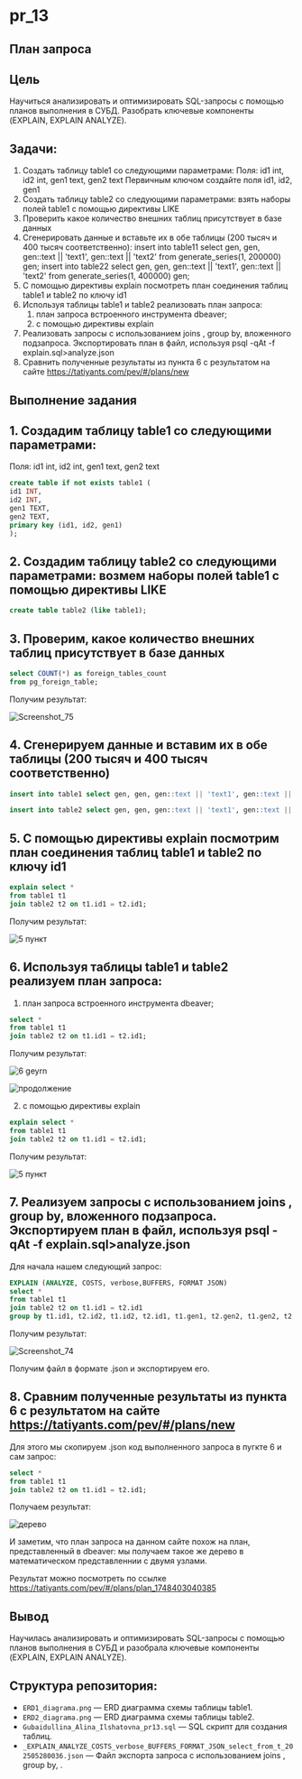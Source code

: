 # pr_13

## План запроса

## Цель
Научиться анализировать и оптимизировать SQL-запросы с помощью планов выполнения в СУБД. Разобрать ключевые компоненты (EXPLAIN, EXPLAIN ANALYZE).


## Задачи:
1. Создать таблицу table1 со следующими параметрами: 
Поля: id1 int, id2 int, gen1 text, gen2 text
Первичным ключом создайте поля   id1, id2, gen1
2. Создать таблицу table2 со следующими параметрами: взять наборы полей table1 с помощью директивы LIKE
3. Проверить какое количество внешних таблиц присутствует в базе данных
4. Сгенерировать данные и вставьте их в обе таблицы (200 тысяч и 400 тысяч соответственно): insert into table11 select gen, gen, gen::text || 'text1', gen::text || 'text2' from generate_series(1, 200000) gen;
insert into table22 select gen, gen, gen::text || 'text1', gen::text || 'text2' from generate_series(1, 400000) gen;
5. C помощью директивы explain посмотреть план соединения таблиц table1 и table2 по ключу id1
6. Используя таблицы table1 и table2 реализовать план запроса:
   1) план запроса встроенного инструмента dbeaver;
   2) с помощью директивы explain
7. Реализовать запросы с использованием joins , group by, вложенного подзапроса. Экспортировать план в файл, используя psql -qAt -f explain.sql>analyze.json
8. Сравнить полученные результаты из пункта 6 с результатом на сайте https://tatiyants.com/pev/#/plans/new

   
## Выполнение задания
## 1. Создадим таблицу table1 со следующими параметрами: 
Поля: id1 int, id2 int, gen1 text, gen2 text
```sql
create table if not exists table1 (
id1 INT,
id2 INT,
gen1 TEXT, 
gen2 TEXT,
primary key (id1, id2, gen1)
);
```



## 2. Создадим таблицу table2 со следующими параметрами: возмем наборы полей table1 с помощью директивы LIKE
```sql
create table table2 (like table1);
```



## 3. Проверим, какое количество внешних таблиц присутствует в базе данных
```sql
select COUNT(*) as foreign_tables_count
from pg_foreign_table;
```

Получим результат:


![Screenshot_75](https://github.com/user-attachments/assets/3864e89e-2262-4d6d-b294-6632b29a169a)




## 4. Сгенерируем данные и вставим их в обе таблицы (200 тысяч и 400 тысяч соответственно)
```sql
insert into table1 select gen, gen, gen::text || 'text1', gen::text || 'text2' from generate_series(1, 200000) gen;
```
```sql
insert into table2 select gen, gen, gen::text || 'text1', gen::text || 'text2' from generate_series(1, 400000) gen;
```





## 5. C помощью директивы explain посмотрим план соединения таблиц table1 и table2 по ключу id1
```sql
explain select *
from table1 t1
join table2 t2 on t1.id1 = t2.id1;
```

Получим результат:



![5 пункт](https://github.com/user-attachments/assets/d2c40e94-e7df-4616-ad91-b7d26efe9e09)





## 6. Используя таблицы table1 и table2 реализуем план запроса:
   1) план запроса встроенного инструмента dbeaver;
```sql
select *
from table1 t1
join table2 t2 on t1.id1 = t2.id1;
```

Получим результат:


![6  geyrn](https://github.com/user-attachments/assets/93f9482d-25f6-4382-9ad6-8e4335bbaa9e)



![продолжение](https://github.com/user-attachments/assets/299b9d28-9a22-494b-82be-fdf48a62d777)



 2) с помощью директивы explain
```sql
explain select *
from table1 t1
join table2 t2 on t1.id1 = t2.id1;
```

Получим результат:



![5 пункт](https://github.com/user-attachments/assets/615aeff1-0f29-454f-9664-919f3d2e2edc)





## 7. Реализуем запросы с использованием joins , group by, вложенного подзапроса. Экспортируем план в файл, используя psql -qAt -f explain.sql>analyze.json
Для начала нашем следующий запрос:

```sql
EXPLAIN (ANALYZE, COSTS, verbose,BUFFERS, FORMAT JSON)
select *
from table1 t1
join table2 t2 on t1.id1 = t2.id1
group by t1.id1, t2.id2, t1.id2, t2.id1, t1.gen1, t2.gen2, t1.gen2, t2.gen1;
```

Получим результат:



![Screenshot_74](https://github.com/user-attachments/assets/ee753876-c1a6-4c32-80ca-eb926f30405d)





Получим файл в формате .json и экспортируем его.


## 8. Сравним полученные результаты из пункта 6 с результатом на сайте https://tatiyants.com/pev/#/plans/new

Для этого мы скопируем .json код выполненного запроса в пугкте 6 и сам запрос:
```sql
select *
from table1 t1
join table2 t2 on t1.id1 = t2.id1;
```

Получаем результат: 


![дерево](https://github.com/user-attachments/assets/c9185380-dd2e-4b15-b660-ada208c38e60)



И заметим, что план запроса на данном сайте похож на план, представленный в dbeaver: мы получаем такое же дерево в математическом представленнии с двумя узлами.

Результат можно посмотреть по ссылке https://tatiyants.com/pev/#/plans/plan_1748403040385


## Вывод
Научилась анализировать и оптимизировать SQL-запросы с помощью планов выполнения в СУБД и разобрала ключевые компоненты (EXPLAIN, EXPLAIN ANALYZE).


## Структура репозитория:
- `ERD1_diagrama.png` — ERD диаграмма схемы таблицы table1.
- `ERD2_diagrama.png` — ERD диаграмма схемы таблицы table2.
- `Gubaidullina_Alina_Ilshatovna_pr13.sql` — SQL скрипт для создания таблиц.
- `_EXPLAIN_ANALYZE_COSTS_verbose_BUFFERS_FORMAT_JSON_select_from_t_202505280036.json` — Файл экспорта запроса с использованием joins , group by, .
